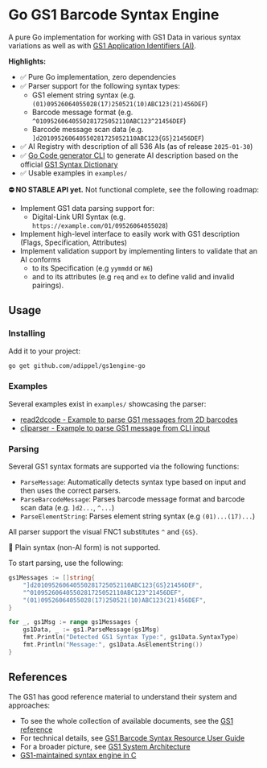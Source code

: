 # Go GS1 Barcode Syntax Engine

A pure Go implementation for working with GS1 Data in various syntax variations as well as with
[GS1 Application Identifiers (AI)](https://ref.gs1.org/ai/).

**Highlights:**

* ✅ Pure Go implementation, zero dependencies
* ✅ Parser support for the following syntax types:
	* GS1 element string syntax (e.g. `(01)09526064055028(17)250521(10)ABC123(21)456DEF`)
	* Barcode message format (e.g. `^01095260640550281725052110ABC123^21456DEF`)
	* Barcode message scan data (e.g. `]d201095260640550281725052110ABC123{GS}21456DEF`)
* ✅ AI Registry with description of all 536 AIs (as of release `2025-01-30`)
* ✅ [Go Code generator CLI](./cmd/genairegistry/README.md) to generate AI description based on the official
  [GS1 Syntax Dictionary](https://github.com/gs1/gs1-syntax-dictionary) 
* ✅ Usable examples in `examples/`

**⛔️ NO STABLE API yet.** Not functional complete, see the following roadmap:

* Implement GS1 data parsing support for:
	* Digital-Link URI Syntax (e.g. `https://example.com/01/09526064055028`)
* Implement high-level interface to easily work with GS1 description (Flags, Specification, Attributes)
* Implement validation support by implementing linters to validate that an AI conforms
	* to its Specification (e.g `yymmdd` or `N6`)
	* and to its attributes (e.g `req` and `ex` to define valid and invalid pairings).

## Usage

### Installing

Add it to your project:

```bash
go get github.com/adippel/gs1engine-go
```

### Examples

Several examples exist in `examples/` showcasing the parser:

* [read2dcode - Example to parse GS1 messages from 2D barcodes](./examples/read2dcode/README.md)
* [cliparser - Example to parse GS1 message from CLI input](./examples/cliparser/README.md)

### Parsing

Several GS1 syntax formats are supported via the following functions:

- `ParseMessage`: Automatically detects syntax type based on input and then uses the correct parsers.
- `ParseBarcodeMessage`: Parses barcode message format and barcode scan data (e.g. `]d2...`, `^...`)
- `ParseElementString`: Parses element string syntax (e.g `(01)...(17)...`)

All parser support the visual FNC1 substitutes `^` and `{GS}`.

🛑 Plain syntax (non-AI form) is not supported.

To start parsing, use the following:

```go
gs1Messages := []string{
	"]d201095260640550281725052110ABC123{GS}21456DEF",
	"^01095260640550281725052110ABC123^21456DEF",
	"(01)09526064055028(17)250521(10)ABC123(21)456DEF",
}

for _, gs1Msg := range gs1Messages {
	gs1Data, _ := gs1.ParseMessage(gs1Msg)
	fmt.Println("Detected GS1 Syntax Type:", gs1Data.SyntaxType)
	fmt.Println("Message:", gs1Data.AsElementString())
}
```

## References

The GS1 has good reference material to understand their system and approaches:

* To see the whole collection of available documents, see the [GS1 reference](https://ref.gs1.org)
* For technical details,
  see [GS1 Barcode Syntax Resource User Guide](https://ref.gs1.org/tools/gs1-barcode-syntax-resource/user-guide/)
* For a broader picture,
  see [GS1 System Architecture](https://www.gs1.org/standards/gs1-system-architecture-document/current-standard)
* [GS1-maintained syntax engine in C](https://github.com/gs1/gs1-syntax-engine)